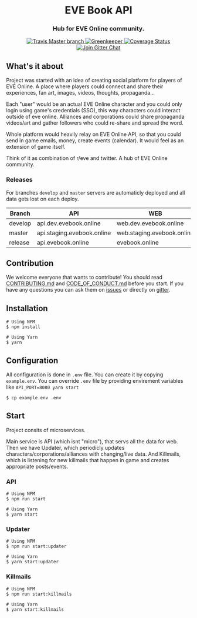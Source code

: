 <h1 align="center">
  EVE Book API
</h1>

<h3 align="center">Hub for EVE Online community.</h3>

<div align="center">
  <a target="_blank" href="https://travis-ci.org/evebook/api/">
    <img src="https://travis-ci.org/evebook/api.svg?branch=master" alt="Travis Master branch" />
  </a>
  <a target="_blank" href="https://greenkeeper.io/">
    <img src="https://badges.greenkeeper.io/evebook/api.svg" alt="Greenkeeper" />
  </a>
  <a target="_blank" href="https://coveralls.io/github/evebook/api">
    <img src="https://coveralls.io/repos/github/evebook/api/badge.svg" alt="Coverage Status" />
  </a>
  <a target="_blank" href="https://gitter.im/EVE-Book/Lobby">
    <img src="https://badges.gitter.im/Join%20Chat.svg" alt="Join Gitter Chat" />
  </a>
</div>

## What's it about
Project was started with an idea of creating social platform for players of EVE Online. A place where players could connect and share their experiences, fan art, images, videos, thoughts, propaganda...

Each "user" would be an actual EVE Online character and you could only login using game's credentials (SSO), this way characters could interact outside of eve online. Alliances and corporations could share propaganda videos/art and gather followers who could re-share and spread the word.

Whole platform would heavily relay on EVE Online API, so that you could send in game emails, money, create events (calendar). It would feel as an extension of game itself.

Think of it as combination of r/eve and twitter. A hub of EVE Online community.

### Releases
For branches `develop` and `master` servers are automaticly deployed and all data gets lost on each deploy.

| Branch  | API                       | WEB                       |
| ------- | ------------------------- | ------------------------- |
| develop | api.dev.evebook.online    |web.dev.evebook.online     |
| master  | api.staging.evebook.online|web.staging.evebook.online |
| release | api.evebook.online        |evebook.online             |

## Contribution
We welcome everyone that wants to contribute! You should read [CONTRIBUTING.md](https://github.com/evebook/api/blob/master/CONTRIBUTING.md) and [CODE_OF_CONDUCT.md](https://github.com/evebook/api/blob/master/CODE_OF_CONDUCT.md) before you start. If you have any questions you can ask them on [issues](https://github.com/evebook/api/issues) or directly on [gitter](https://gitter.im/EVE-Book/Lobby).


## Installation

```
# Using NPM
$ npm install

# Using Yarn
$ yarn
```

## Configuration
All configuration is done in `.env` file. You can create it by copying `example.env`. You can override `.env` file by providing envirement variables like `API_PORT=8080 yarn start`

```
$ cp example.env .env
```

## Start
Project consits of microservices.

Main service is API (which isnt "micro"), that servs all the data for web. Then we have Updater, which periodicly updates characters/corporations/alliances with changing/live data. And Killmails, which is listening for new killmails that happen in game and creates appropriate posts/events. 

### API
```
# Using NPM
$ npm run start

# Using Yarn
$ yarn start
```

### Updater
```
# Using NPM
$ npm run start:updater

# Using Yarn
$ yarn start:updater
```

### Killmails
```
# Using NPM
$ npm run start:killmails

# Using Yarn
$ yarn start:killmails
```
